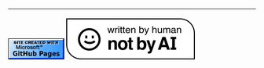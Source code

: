 <footer>
  <hr>
  <img style="padding-top: 5px;" src="/assets/img/banner.png" />
  <a href="https://notbyai.fyi/"><img style="padding-top: 5px;" src="/assets/img/notbyai.svg" /></a>
</footer>
<!-- Workaround for FB MITM -->
<!-- <span id="iab-pcm-sdk"></span><span id="iab-autofill-sdk"></span>
{% include analytics.md %} -->